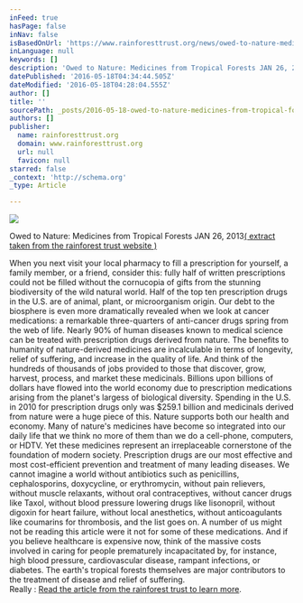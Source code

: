 ```yaml
---
inFeed: true
hasPage: false
inNav: false
isBasedOnUrl: 'https://www.rainforesttrust.org/news/owed-to-nature-medicines-from-tropical-forests/'
inLanguage: null
keywords: []
description: 'Owed to Nature: Medicines from Tropical Forests JAN 26, 2013 ( extract taken from the rainforest trust website ) '
datePublished: '2016-05-18T04:34:44.505Z'
dateModified: '2016-05-18T04:28:04.555Z'
author: []
title: ''
sourcePath: _posts/2016-05-18-owed-to-nature-medicines-from-tropical-forests-jan-26-2013.md
authors: []
publisher:
  name: rainforesttrust.org
  domain: www.rainforesttrust.org
  url: null
  favicon: null
starred: false
_context: 'http://schema.org'
_type: Article

---
```

![](https://the-grid-user-content.s3-us-west-2.amazonaws.com/6a48709f-7cbd-411f-8b6a-d7ddc7557770.jpg)

Owed to Nature: Medicines from Tropical Forests JAN 26, 2013[( extract taken from the rainforest trust website ) ][0]

When you next visit your local pharmacy to fill a prescription for yourself, a family member, or a friend, consider this: fully half of written prescriptions could not be filled without the cornucopia of gifts from the stunning biodiversity of the wild natural world. Half of the top ten prescription drugs in the U.S. are of animal, plant, or microorganism origin. Our debt to the biosphere is even more dramatically revealed when we look at cancer medications: a remarkable three-quarters of anti-cancer drugs spring from the web of life. Nearly 90% of human diseases known to medical science can be treated with prescription drugs derived from nature. The benefits to humanity of nature-derived medicines are incalculable in terms of longevity, relief of suffering, and increase in the quality of life. And think of the hundreds of thousands of jobs provided to those that discover, grow, harvest, process, and market these medicinals. Billions upon billions of dollars have flowed into the world economy due to prescription medications arising from the planet's largess of biological diversity. Spending in the U.S. in 2010 for prescription drugs only was $259.1 billion and medicinals derived from nature were a huge piece of this. Nature supports both our health and economy. Many of nature's medicines have become so integrated into our daily life that we think no more of them than we do a cell-phone, computers, or HDTV. Yet these medicines represent an irreplaceable cornerstone of the foundation of modern society. Prescription drugs are our most effective and most cost-efficient prevention and treatment of many leading diseases. We cannot imagine a world without antibiotics such as penicillins, cephalosporins, doxycycline, or erythromycin, without pain relievers, without muscle relaxants, without oral contraceptives, without cancer drugs like Taxol, without blood pressure lowering drugs like lisonopril, without digoxin for heart failure, without local anesthetics, without anticoagulants like coumarins for thrombosis, and the list goes on. A number of us might not be reading this article were it not for some of these medications. And if you believe healthcare is expensive now, think of the massive costs involved in caring for people prematurely incapacitated by, for instance, high blood pressure, cardiovascular disease, rampant infections, or diabetes. The earth's tropical forests themselves are major contributors to the treatment of disease and relief of suffering.   
Really : [Read the article from the rainforest trust to learn more][0]. 

[0]: https://www.rainforesttrust.org/news/owed-to-nature-medicines-from-tropical-forests/